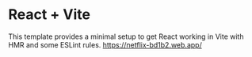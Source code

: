 # React + Vite

This template provides a minimal setup to get React working in Vite with HMR and some ESLint rules.
https://netflix-bd1b2.web.app/
